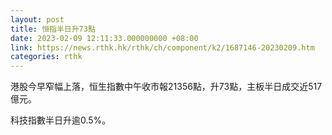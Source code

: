 ```yaml
---
layout: post
title: 恒指半日升73點
date: 2023-02-09 12:11:33.000000000 +08:00
link: https://news.rthk.hk/rthk/ch/component/k2/1687146-20230209.htm
categories: rthk
---
```


港股今早窄幅上落，恒生指數中午收市報21356點，升73點，主板半日成交近517億元。

科技指數半日升逾0.5%。
